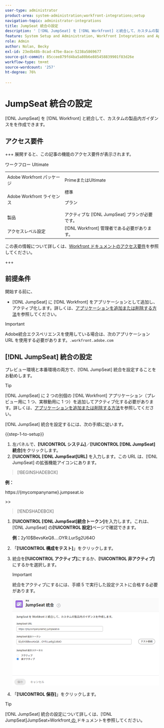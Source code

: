 ```yaml
---
user-type: administrator
product-area: system-administration;workfront-integrations;setup
navigation-topic: administrator-integrations
title: JumpSeat 統合の設定
description: ' [!DNL JumpSeat] を [!DNL Workfront] と統合して、カスタムの製品内ガイダンスを作成できます。'
feature: System Setup and Administration, Workfront Integrations and Apps
role: Admin
author: Nolan, Becky
exl-id: 23edb48b-8cad-47be-8ace-5238a5869677
source-git-commit: 85ccee879fd4ba5a80b6e885458839901f83d26e
workflow-type: tm+mt
source-wordcount: '257'
ht-degree: 76%

---
```


# JumpSeat 統合の設定

[!DNL JumpSeat] を [!DNL Workfront] と統合して、カスタムの製品内ガイダンスをを作成できます。

## アクセス要件

+++ 展開すると、この記事の機能のアクセス要件が表示されます。

<table>
  <tr>
   <td>Adobe Workfront パッケージ
   </td>
    <p>ワークフロー Ultimate</p>
   <td> <p>PrimeまたはUltimate</p>
   </td>
  </tr>
    <tr>
   <td>Adobe Workfront ライセンス
   </td>
   <td>標準
   <p>プラン</p>
   </td>
  </tr>
  </tr>
  <tr>
   <td>製品
   </td>
   <td>アクティブな [!DNL JumpSeat] プランが必要です。
   </td>
  </tr>
   <tr>
   <td>アクセスレベル設定
   </td>
   <td>[!DNL Workfront] 管理者である必要があります。
   </td>
  </tr>
</table>

この表の情報について詳しくは、[Workfront ドキュメントのアクセス要件](/help/quicksilver/administration-and-setup/add-users/access-levels-and-object-permissions/access-level-requirements-in-documentation.md)を参照してください。

+++

## 前提条件

開始する前に、

* [!DNL JumpSeat] に [!DNL Workfront] をアプリケーションとして追加し、アクティブ化します。詳しくは、[アプリケーションを追加または削除する方法](https://support.jumpseat.io/article/how-to-add-an-application/)を参照してください。

>[!IMPORTANT]
>
>Adobe統合エクスペリエンスを使用している場合は、次のアプリケーション URL を使用する必要があります。`.workfront.adobe.com`



## [!DNL JumpSeat] 統合の設定

プレビュー環境と本番環境の両方で、[!DNL JumpSeat] 統合を設定することをお勧めします。

>[!TIP]
>
>[!DNL JumpSeat] に 2 つの別個の [!DNL Workfront] アプリケーション（プレビュー用に 1 つ、実稼動用に 1 つ）を追加してアクティブ化する必要があります。詳しくは、[アプリケーションを追加または削除する方法](https://support.jumpseat.io/article/how-to-add-an-application/)を参照してください。

[!DNL JumpSeat] 統合を設定するには、次の手順に従います。

{{step-1-to-setup}}

1. 左パネルで、**[!UICONTROL システム]**／**[!UICONTROL [!DNL JumpSeat]統合]**&#x200B;をクリックします。
1. **[!UICONTROL [!DNL JumpSeat]URL]** を入力します。この URL は、[!DNL JumpSeat] の拡張機能アイコンにあります。

>[!BEGINSHADEBOX]

**例：**

https://{mycompanyname}.jumpseat.io

&#x200B;>>

>[!ENDSHADEBOX]

1. **[!UICONTROL [!DNL JumpSeat]統合トークン]**&#x200B;を入力します。これは、[!DNL JumpSeat] の&#x200B;**[!UICONTROL 設定]**&#x200B;ページで確認できます。

   **例：**$2y$10$BevsKeQ8....OYR.LurSg2U64O

1. 「**[!UICONTROL 構成をテスト]**」をクリックします。
1. 統合を&#x200B;**[!UICONTROL アクティブ]**&#x200B;にするか、**[!UICONTROL 非アクティブ]**&#x200B;にするかを選択します。

   >[!IMPORTANT]
   >
   >統合をアクティブにするには、手順 5 で実行した設定テストに合格する必要があります。

   ![JumpSeat 統合ページ](assets/jumpseat-integration-page.png)

1. 「**[!UICONTROL 保存]**」をクリックします。

>[!TIP]
>
>[!DNL JumpSeat] 統合の設定について詳しくは、[!DNL JumpSeat]JumpSeat+Workfront[&#x200B; の &#x200B;](https://jumpseat.io/landing-page/jumpseat-workfront/) ドキュメントを参照してください。
